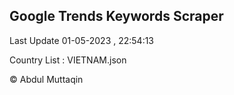

## Google Trends Keywords Scraper 
 
Last Update 01-05-2023 , 22:54:13

Country List :
VIETNAM.json



© Abdul Muttaqin 
